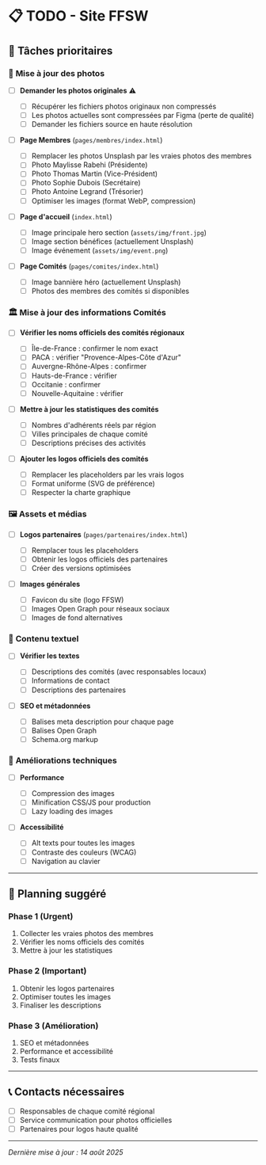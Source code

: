 # 📋 TODO - Site FFSW

## 🎯 Tâches prioritaires

### 📸 **Mise à jour des photos**

- [ ] **Demander les photos originales** ⚠️

  - [ ] Récupérer les fichiers photos originaux non compressés
  - [ ] Les photos actuelles sont compressées par Figma (perte de qualité)
  - [ ] Demander les fichiers source en haute résolution

- [ ] **Page Membres** (`pages/membres/index.html`)

  - [ ] Remplacer les photos Unsplash par les vraies photos des membres
  - [ ] Photo Maylisse Rabehi (Présidente)
  - [ ] Photo Thomas Martin (Vice-Président)
  - [ ] Photo Sophie Dubois (Secrétaire)
  - [ ] Photo Antoine Legrand (Trésorier)
  - [ ] Optimiser les images (format WebP, compression)

- [ ] **Page d'accueil** (`index.html`)

  - [ ] Image principale hero section (`assets/img/front.jpg`)
  - [ ] Image section bénéfices (actuellement Unsplash)
  - [ ] Image événement (`assets/img/event.png`)

- [ ] **Page Comités** (`pages/comites/index.html`)
  - [ ] Image bannière héro (actuellement Unsplash)
  - [ ] Photos des membres des comités si disponibles

### 🏛️ **Mise à jour des informations Comités**

- [ ] **Vérifier les noms officiels des comités régionaux**

  - [ ] Île-de-France : confirmer le nom exact
  - [ ] PACA : vérifier "Provence-Alpes-Côte d'Azur"
  - [ ] Auvergne-Rhône-Alpes : confirmer
  - [ ] Hauts-de-France : vérifier
  - [ ] Occitanie : confirmer
  - [ ] Nouvelle-Aquitaine : vérifier

- [ ] **Mettre à jour les statistiques des comités**

  - [ ] Nombres d'adhérents réels par région
  - [ ] Villes principales de chaque comité
  - [ ] Descriptions précises des activités

- [ ] **Ajouter les logos officiels des comités**
  - [ ] Remplacer les placeholders par les vrais logos
  - [ ] Format uniforme (SVG de préférence)
  - [ ] Respecter la charte graphique

### 🖼️ **Assets et médias**

- [ ] **Logos partenaires** (`pages/partenaires/index.html`)

  - [ ] Remplacer tous les placeholders
  - [ ] Obtenir les logos officiels des partenaires
  - [ ] Créer des versions optimisées

- [ ] **Images générales**
  - [ ] Favicon du site (logo FFSW)
  - [ ] Images Open Graph pour réseaux sociaux
  - [ ] Images de fond alternatives

### 📝 **Contenu textuel**

- [ ] **Vérifier les textes**

  - [ ] Descriptions des comités (avec responsables locaux)
  - [ ] Informations de contact
  - [ ] Descriptions des partenaires

- [ ] **SEO et métadonnées**
  - [ ] Balises meta description pour chaque page
  - [ ] Balises Open Graph
  - [ ] Schema.org markup

### 🚀 **Améliorations techniques**

- [ ] **Performance**

  - [ ] Compression des images
  - [ ] Minification CSS/JS pour production
  - [ ] Lazy loading des images

- [ ] **Accessibilité**
  - [ ] Alt texts pour toutes les images
  - [ ] Contraste des couleurs (WCAG)
  - [ ] Navigation au clavier

---

## 📅 **Planning suggéré**

### Phase 1 (Urgent)

1. Collecter les vraies photos des membres
2. Vérifier les noms officiels des comités
3. Mettre à jour les statistiques

### Phase 2 (Important)

1. Obtenir les logos partenaires
2. Optimiser toutes les images
3. Finaliser les descriptions

### Phase 3 (Amélioration)

1. SEO et métadonnées
2. Performance et accessibilité
3. Tests finaux

---

## 📞 **Contacts nécessaires**

- [ ] Responsables de chaque comité régional
- [ ] Service communication pour photos officielles
- [ ] Partenaires pour logos haute qualité

---

_Dernière mise à jour : 14 août 2025_

